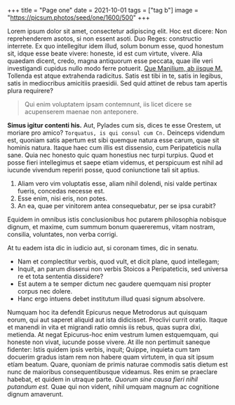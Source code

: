 +++
title = "Page one"
date = 2021-10-01
tags = ["tag b"]
image = "https://picsum.photos/seed/one/1600/500"
+++

Lorem ipsum dolor sit amet, consectetur adipiscing elit. Hoc est dicere: Non reprehenderem asotos, si non essent asoti. Duo Reges: constructio interrete. Ex quo intellegitur idem illud, solum bonum esse, quod honestum sit, idque esse beate vivere: honeste, id est cum virtute, vivere. Alia quaedam dicent, credo, magna antiquorum esse peccata, quae ille veri investigandi cupidus nullo modo ferre potuerit. [Que Manilium, ab iisque M.](http://loripsum.net/) Tollenda est atque extrahenda radicitus. Satis est tibi in te, satis in legibus, satis in mediocribus amicitiis praesidii. Sed quid attinet de rebus tam apertis plura requirere?

> Qui enim voluptatem ipsam contemnunt, iis licet dicere se acupenserem maenae non anteponere.

**Simus igitur contenti his.** Aut, Pylades cum sis, dices te esse Orestem, ut moriare pro amico? `Torquatus, is qui consul cum Cn.` Deinceps videndum est, quoniam satis apertum est sibi quemque natura esse carum, quae sit hominis natura. Itaque haec cum illis est dissensio, cum Peripateticis nulla sane. Quia nec honesto quic quam honestius nec turpi turpius. Quod et posse fieri intellegimus et saepe etiam videmus, et perspicuum est nihil ad iucunde vivendum reperiri posse, quod coniunctione tali sit aptius.

1.  Aliam vero vim voluptatis esse, aliam nihil dolendi, nisi valde pertinax fueris, concedas necesse est.
2.  Esse enim, nisi eris, non potes.
3.  An ea, quae per vinitorem antea consequebatur, per se ipsa curabit?

Equidem in omnibus istis conclusionibus hoc putarem
philosophia nobisque dignum, et maxime, cum summum bonum
quaereremus, vitam nostram, consilia, voluntates, non verba
corrigi.

At tu eadem ista dic in iudicio aut, si coronam times, dic
in senatu.

- Nam et complectitur verbis, quod vult, et dicit plane, quod intellegam;
- Inquit, an parum disserui non verbis Stoicos a Peripateticis, sed universa re et tota sententia dissidere?
- Est autem a te semper dictum nec gaudere quemquam nisi propter corpus nec dolere.
- Hanc ergo intuens debet institutum illud quasi signum absolvere.

Numquam hoc ita defendit Epicurus neque Metrodorus aut quisquam eorum, qui aut saperet aliquid aut ista didicisset. Proclivi currit oratio. Itaque et manendi in vita et migrandi ratio omnis iis rebus, quas supra dixi, metienda. At negat Epicurus-hoc enim vestrum lumen estquemquam, qui honeste non vivat, iucunde posse vivere. At ille non pertimuit saneque fidenter: Istis quidem ipsis verbis, inquit; Quippe, inquieta cum tam docuerim gradus istam rem non habere quam virtutem, in qua sit ipsum etíam beatum. Quare, quoniam de primis naturae commodis satis dietum est nunc de maioribus consequentibusque videamus. Res enim se praeclare habebat, et quidem in utraque parte. _Quorum sine causa fieri nihil putandum est._ Quae qui non vident, nihil umquam magnum ac cognitione dignum amaverunt.
